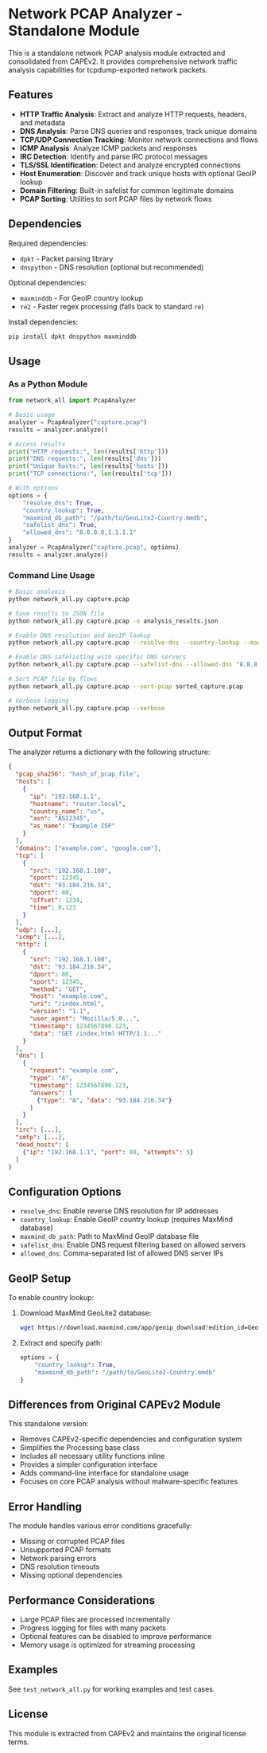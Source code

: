 # Network PCAP Analyzer - Standalone Module

This is a standalone network PCAP analysis module extracted and consolidated from CAPEv2. It provides comprehensive network traffic analysis capabilities for tcpdump-exported network packets.

## Features

- **HTTP Traffic Analysis**: Extract and analyze HTTP requests, headers, and metadata
- **DNS Analysis**: Parse DNS queries and responses, track unique domains
- **TCP/UDP Connection Tracking**: Monitor network connections and flows
- **ICMP Analysis**: Analyze ICMP packets and responses
- **IRC Detection**: Identify and parse IRC protocol messages
- **TLS/SSL Identification**: Detect and analyze encrypted connections
- **Host Enumeration**: Discover and track unique hosts with optional GeoIP lookup
- **Domain Filtering**: Built-in safelist for common legitimate domains
- **PCAP Sorting**: Utilities to sort PCAP files by network flows

## Dependencies

Required dependencies:
- `dpkt` - Packet parsing library
- `dnspython` - DNS resolution (optional but recommended)

Optional dependencies:
- `maxminddb` - For GeoIP country lookup
- `re2` - Faster regex processing (falls back to standard `re`)

Install dependencies:
```bash
pip install dpkt dnspython maxminddb
```

## Usage

### As a Python Module

```python
from network_all import PcapAnalyzer

# Basic usage
analyzer = PcapAnalyzer("capture.pcap")
results = analyzer.analyze()

# Access results
print("HTTP requests:", len(results['http']))
print("DNS requests:", len(results['dns']))
print("Unique hosts:", len(results['hosts']))
print("TCP connections:", len(results['tcp']))

# With options
options = {
    "resolve_dns": True,
    "country_lookup": True,
    "maxmind_db_path": "/path/to/GeoLite2-Country.mmdb",
    "safelist_dns": True,
    "allowed_dns": "8.8.8.8,1.1.1.1"
}
analyzer = PcapAnalyzer("capture.pcap", options)
results = analyzer.analyze()
```

### Command Line Usage

```bash
# Basic analysis
python network_all.py capture.pcap

# Save results to JSON file
python network_all.py capture.pcap -o analysis_results.json

# Enable DNS resolution and GeoIP lookup
python network_all.py capture.pcap --resolve-dns --country-lookup --maxmind-db GeoLite2-Country.mmdb

# Enable DNS safelisting with specific DNS servers
python network_all.py capture.pcap --safelist-dns --allowed-dns "8.8.8.8,1.1.1.1"

# Sort PCAP file by flows
python network_all.py capture.pcap --sort-pcap sorted_capture.pcap

# Verbose logging
python network_all.py capture.pcap --verbose
```

## Output Format

The analyzer returns a dictionary with the following structure:

```json
{
  "pcap_sha256": "hash_of_pcap_file",
  "hosts": [
    {
      "ip": "192.168.1.1",
      "hostname": "router.local",
      "country_name": "us",
      "asn": "AS12345",
      "as_name": "Example ISP"
    }
  ],
  "domains": ["example.com", "google.com"],
  "tcp": [
    {
      "src": "192.168.1.100",
      "sport": 12345,
      "dst": "93.184.216.34",
      "dport": 80,
      "offset": 1234,
      "time": 0.123
    }
  ],
  "udp": [...],
  "icmp": [...],
  "http": [
    {
      "src": "192.168.1.100",
      "dst": "93.184.216.34",
      "dport": 80,
      "sport": 12345,
      "method": "GET",
      "host": "example.com",
      "uri": "/index.html",
      "version": "1.1",
      "user_agent": "Mozilla/5.0...",
      "timestamp": 1234567890.123,
      "data": "GET /index.html HTTP/1.1..."
    }
  ],
  "dns": [
    {
      "request": "example.com",
      "type": "A",
      "timestamp": 1234567890.123,
      "answers": [
        {"type": "A", "data": "93.184.216.34"}
      ]
    }
  ],
  "irc": [...],
  "smtp": [...],
  "dead_hosts": [
    {"ip": "192.168.1.1", "port": 80, "attempts": 5}
  ]
}
```

## Configuration Options

- `resolve_dns`: Enable reverse DNS resolution for IP addresses
- `country_lookup`: Enable GeoIP country lookup (requires MaxMind database)
- `maxmind_db_path`: Path to MaxMind GeoIP database file
- `safelist_dns`: Enable DNS request filtering based on allowed servers
- `allowed_dns`: Comma-separated list of allowed DNS server IPs

## GeoIP Setup

To enable country lookup:

1. Download MaxMind GeoLite2 database:
   ```bash
   wget https://download.maxmind.com/app/geoip_download?edition_id=GeoLite2-Country&license_key=YOUR_KEY&suffix=tar.gz
   ```

2. Extract and specify path:
   ```python
   options = {
       "country_lookup": True,
       "maxmind_db_path": "/path/to/GeoLite2-Country.mmdb"
   }
   ```

## Differences from Original CAPEv2 Module

This standalone version:
- Removes CAPEv2-specific dependencies and configuration system
- Simplifies the Processing base class
- Includes all necessary utility functions inline
- Provides a simpler configuration interface
- Adds command-line interface for standalone usage
- Focuses on core PCAP analysis without malware-specific features

## Error Handling

The module handles various error conditions gracefully:
- Missing or corrupted PCAP files
- Unsupported PCAP formats
- Network parsing errors
- DNS resolution timeouts
- Missing optional dependencies

## Performance Considerations

- Large PCAP files are processed incrementally
- Progress logging for files with many packets
- Optional features can be disabled to improve performance
- Memory usage is optimized for streaming processing

## Examples

See `test_network_all.py` for working examples and test cases.

## License

This module is extracted from CAPEv2 and maintains the original license terms.